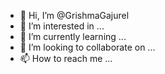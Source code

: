 - 👋 Hi, I’m @GrishmaGajurel
- 👀 I’m interested in ...
- 🌱 I’m currently learning ...
- 💞️ I’m looking to collaborate on ...
- 📫 How to reach me ...

<!---
GrishmaGajurel/GrishmaGajurel is a ✨ special ✨ repository because its `README.md` (this file) appears on your GitHub profile.
You can click the Preview link to take a look at your changes.
--->

